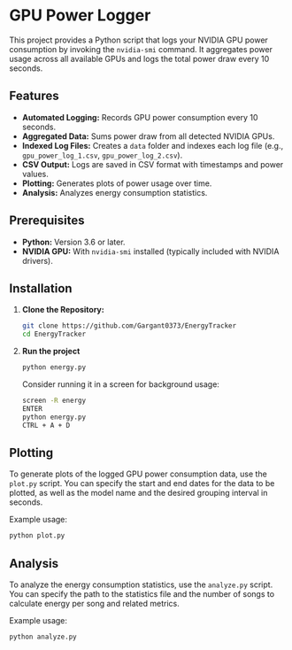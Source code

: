 # GPU Power Logger

This project provides a Python script that logs your NVIDIA GPU power consumption by invoking the `nvidia-smi` command. It aggregates power usage across all available GPUs and logs the total power draw every 10 seconds.

## Features

- **Automated Logging:** Records GPU power consumption every 10 seconds.
- **Aggregated Data:** Sums power draw from all detected NVIDIA GPUs.
- **Indexed Log Files:** Creates a `data` folder and indexes each log file (e.g., `gpu_power_log_1.csv`, `gpu_power_log_2.csv`).
- **CSV Output:** Logs are saved in CSV format with timestamps and power values.
- **Plotting:** Generates plots of power usage over time.
- **Analysis:** Analyzes energy consumption statistics.

## Prerequisites

- **Python:** Version 3.6 or later.
- **NVIDIA GPU:** With `nvidia-smi` installed (typically included with NVIDIA drivers).

## Installation

1. **Clone the Repository:**

   ```bash
   git clone https://github.com/Gargant0373/EnergyTracker
   cd EnergyTracker
   ```

2. **Run the project**

   ```bash
   python energy.py
   ```

   Consider running it in a screen for background usage:
   ```bash
   screen -R energy
   ENTER
   python energy.py
   CTRL + A + D
   ```

## Plotting

To generate plots of the logged GPU power consumption data, use the `plot.py` script. You can specify the start and end dates for the data to be plotted, as well as the model name and the desired grouping interval in seconds.

Example usage:

```bash
python plot.py
```

## Analysis

To analyze the energy consumption statistics, use the `analyze.py` script. You can specify the path to the statistics file and the number of songs to calculate energy per song and related metrics.

Example usage:

```bash
python analyze.py
```